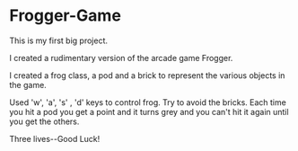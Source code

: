 # Frogger-Game
This is my first big project.

I created a rudimentary version of the arcade game Frogger.

I created a frog class, a pod and a brick to represent the various objects in the game.

Used 'w', 'a', 's' , 'd' keys to control frog.  Try to avoid the bricks.  Each time you hit a pod
you get a point and it turns grey and you can't hit it again until you get the others.

Three lives--Good Luck!

